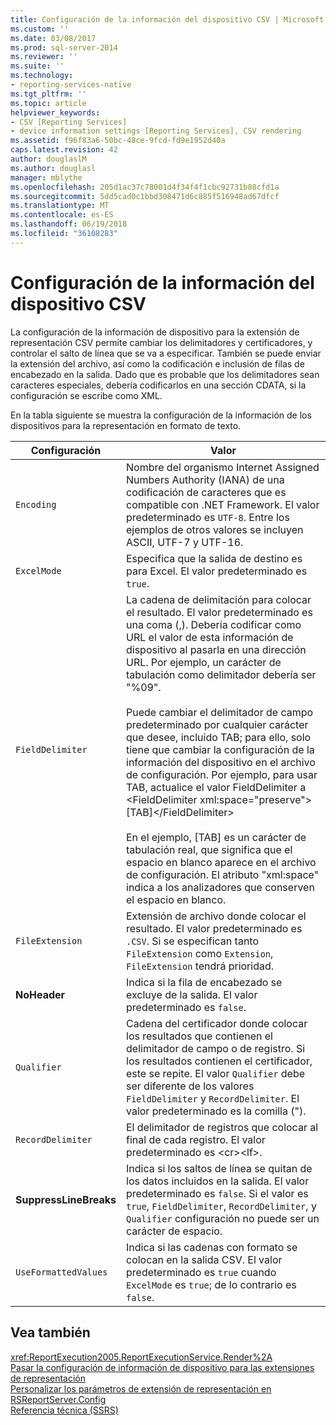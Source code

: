 ```yaml
---
title: Configuración de la información del dispositivo CSV | Microsoft Docs
ms.custom: ''
ms.date: 03/08/2017
ms.prod: sql-server-2014
ms.reviewer: ''
ms.suite: ''
ms.technology:
- reporting-services-native
ms.tgt_pltfrm: ''
ms.topic: article
helpviewer_keywords:
- CSV [Reporting Services]
- device information settings [Reporting Services], CSV rendering
ms.assetid: f96f83a6-50bc-48ce-9fcd-fd9e1952d40a
caps.latest.revision: 42
author: douglaslM
ms.author: douglasl
manager: mblythe
ms.openlocfilehash: 205d1ac37c78001d4f34f4f1cbc92731b88cfd1a
ms.sourcegitcommit: 5dd5cad0c1bbd308471d6c885f516948ad67dfcf
ms.translationtype: MT
ms.contentlocale: es-ES
ms.lasthandoff: 06/19/2018
ms.locfileid: "36108283"
---
```

# <a name="csv-device-information-settings"></a>Configuración de la información del dispositivo CSV
  La configuración de la información de dispositivo para la extensión de representación CSV permite cambiar los delimitadores y certificadores, y controlar el salto de línea que se va a especificar. También se puede enviar la extensión del archivo, así como la codificación e inclusión de filas de encabezado en la salida. Dado que es probable que los delimitadores sean caracteres especiales, debería codificarlos en una sección CDATA, si la configuración se escribe como XML.  
  
 En la tabla siguiente se muestra la configuración de la información de los dispositivos para la representación en formato de texto.  
  
|Configuración|Valor|  
|-------------|-----------|  
|`Encoding`|Nombre del organismo Internet Assigned Numbers Authority (IANA) de una codificación de caracteres que es compatible con .NET Framework. El valor predeterminado es `UTF-8`. Entre los ejemplos de otros valores se incluyen ASCII, UTF-7 y UTF-16.|  
|`ExcelMode`|Especifica que la salida de destino es para Excel. El valor predeterminado es `true`.|  
|`FieldDelimiter`|La cadena de delimitación para colocar el resultado. El valor predeterminado es una coma (,). Debería codificar como URL el valor de esta información de dispositivo al pasarla en una dirección URL. Por ejemplo, un carácter de tabulación como delimitador debería ser "%09".<br /><br /> Puede cambiar el delimitador de campo predeterminado por cualquier carácter que desee, incluido TAB; para ello, solo tiene que cambiar la configuración de la información del dispositivo en el archivo de configuración. Por ejemplo, para usar TAB, actualice el valor FieldDelimiter a \<FieldDelimiter xml:space="preserve">[TAB]\</FieldDelimiter><br /><br /> En el ejemplo, [TAB] es un carácter de tabulación real, que significa que el espacio en blanco aparece en el archivo de configuración. El atributo "xml:space" indica a los analizadores que conserven el espacio en blanco.|  
|`FileExtension`|Extensión de archivo donde colocar el resultado. El valor predeterminado es `.CSV`. Si se especifican tanto `FileExtension` como `Extension`, `FileExtension` tendrá prioridad.|  
|**NoHeader**|Indica si la fila de encabezado se excluye de la salida. El valor predeterminado es `false`.|  
|`Qualifier`|Cadena del certificador donde colocar los resultados que contienen el delimitador de campo o de registro. Si los resultados contienen el certificador, este se repite. El valor `Qualifier` debe ser diferente de los valores `FieldDelimiter` y `RecordDelimiter`. El valor predeterminado es la comilla (").|  
|`RecordDelimiter`|El delimitador de registros que colocar al final de cada registro. El valor predeterminado es \<cr>\<lf>.|  
|**SuppressLineBreaks**|Indica si los saltos de línea se quitan de los datos incluidos en la salida. El valor predeterminado es `false`. Si el valor es `true`, `FieldDelimiter`, `RecordDelimiter`, y `Qualifier` configuración no puede ser un carácter de espacio.|  
|`UseFormattedValues`|Indica si las cadenas con formato se colocan en la salida CSV. El valor predeterminado es `true` cuando `ExcelMode` es `true`; de lo contrario es `false`.|  
  
## <a name="see-also"></a>Vea también  
 <xref:ReportExecution2005.ReportExecutionService.Render%2A>   
 [Pasar la configuración de información de dispositivo para las extensiones de representación](report-server-web-service/net-framework/passing-device-information-settings-to-rendering-extensions.md)   
 [Personalizar los parámetros de extensión de representación en RSReportServer.Config](customize-rendering-extension-parameters-in-rsreportserver-config.md)   
 [Referencia técnica &#40;SSRS&#41;](../../2014/reporting-services/technical-reference-ssrs.md)  
  
  